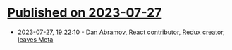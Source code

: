 # [Published on 2023-07-27](index.md)

* [2023-07-27, 19:22:10](https://lobste.rs/s/fa181y/dan_abramov_react_contributor_redux) - [Dan Abramov, React contributor, Redux creator, leaves Meta](https://twitter.com/dan_abramov/status/1682029195843739649)
